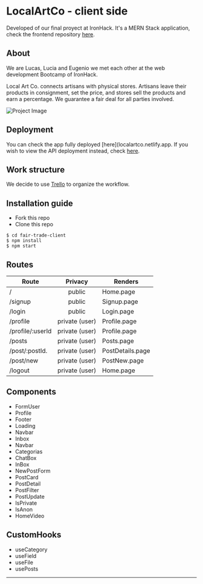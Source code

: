 # LocalArtCo - client side
Developed of our final proyect at IronHack. It's a MERN Stack application, check the frontend repository [here](https://github.com/eoGimenez/localartCo-server).

## About
We are Lucas, Lucia and Eugenio we met each other at the web development Bootcamp of IronHack. 

 Local Art Co. connects artisans with physical stores.  Artisans leave their products in consignment, set the price, and stores sell the products and earn a percentage. We guarantee a fair deal for all parties involved.

![Project Image](https://res.cloudinary.com/dxk04cijr/image/upload/v1678989961/localartco/navbarlogo_bjkqoq.png "Project Image")

## Deployment
You can check the app fully deployed [here](localartco.netlify.app. If you wish to view the API deployment instead, check [here](https://localartco.netlify.app/login).

## Work structure
We decide to use [Trello](https://trello.com/b/pWR9rkVU/app) to organize the workflow.

## Installation guide
- Fork this repo
- Clone this repo 

```shell
$ cd fair-trade-client
$ npm install
$ npm start
```

## Routes
| Route                | Privacy         | Renders                  |
| -------------------- | :-------------: | ------------------------ |
| /                    | public          | Home.page                |
| /signup              | public          | Signup.page              |
| /login               | public          | Login.page               |
| /profile             | private (user)  | Profile.page             |
| /profile/:userId     | private (user)  | Profile.page             |
| /posts               | private (user)  | Posts.page               |
| /post/:postId.       | private (user)  | PostDetails.page         |
| /post/new            | private (user)  | PostNew.page             |
| /logout              | private (user)  | Home.page                |


## Components
- FormUser
- Profile
- Footer
- Loading
- Navbar
- Inbox
- Navbar
- Categorias
- ChatBox
- InBox
- NewPostForm
- PostCard
- PostDetail
- PostFilter
- PostUpdate
- IsPrivate
- IsAnon
- HomeVideo

## CustomHooks
- useCategory
- useField
- useFile
- usePosts

---

